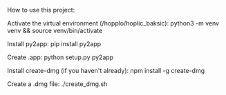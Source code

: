 How to use this project:

Activate the virtual environment (/hopplo/hoplic_baksic): python3 -m venv venv && source venv/bin/activate

Install py2app: pip install py2app

Create .app: python setup.py py2app

Install create-dmg (if you haven't already): npm install -g create-dmg

Create a .dmg file: ./create_dmg.sh
